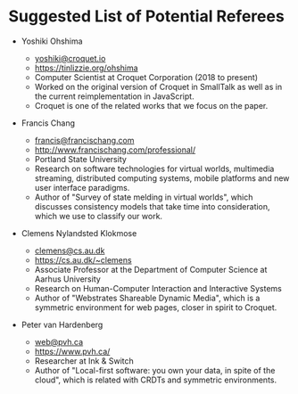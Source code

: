 # Suggested List of Potential Referees

- Yoshiki Ohshima
    - yoshiki@croquet.io
    - https://tinlizzie.org/ohshima
    - Computer Scientist at Croquet Corporation (2018 to present)
    - Worked on the original version of Croquet in SmallTalk as well as in the
      current reimplementation in JavaScript.
    - Croquet is one of the related works that we focus on the paper.

- Francis Chang
    - francis@francischang.com
    - http://www.francischang.com/professional/
    - Portland State University
    - Research on software technologies for virtual worlds, multimedia
      streaming, distributed computing systems, mobile platforms and new user
      interface paradigms.
    - Author of "Survey of state melding in virtual worlds", which discusses
      consistency models that take time into consideration, which we use to
      classify our work.

- Clemens Nylandsted Klokmose
    - clemens@cs.au.dk
    - https://cs.au.dk/~clemens
    - Associate Professor at the Department of Computer Science at Aarhus
      University
    - Research on Human-Computer Interaction and Interactive Systems
    - Author of "Webstrates Shareable Dynamic Media", which is a symmetric
      environment for web pages, closer in spirit to Croquet.

- Peter van Hardenberg
    - web@pvh.ca
    - https://www.pvh.ca/
    - Researcher at Ink & Switch
    - Author of "Local-first software: you own your data, in spite of the
      cloud", which is related with CRDTs and symmetric environments.
